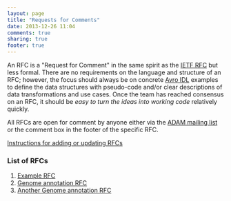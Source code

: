 ```yaml
---
layout: page
title: "Requests for Comments"
date: 2013-12-26 11:04
comments: true
sharing: true
footer: true
---
```


An RFC is a "Request for Comment" in the same spirit as the [IETF RFC](http://www.ietf.org/rfc.html) but
less formal. There are no requirements on the language and structure of an
RFC; however, the focus should always be on concrete [Avro IDL](http://avro.apache.org/docs/1.7.5/idl.html)
examples to define the data structures with pseudo-code and/or clear descriptions of data transformations and use
cases. Once the team has reached consensus on an RFC, it should be *easy to turn the ideas
into working code* relatively quickly.

All RFCs are open for comment by anyone either via the [ADAM mailing list](/mail) or the comment box in the footer of the
specific RFC.

[Instructions for adding or updating RFCs](/rfc/instructions/)

### List of RFCs

1. [Example RFC](/rfc/1)
2. [Genome annotation RFC](/rfc/2)
3. [Another Genome annotation RFC](/rfc/3)

